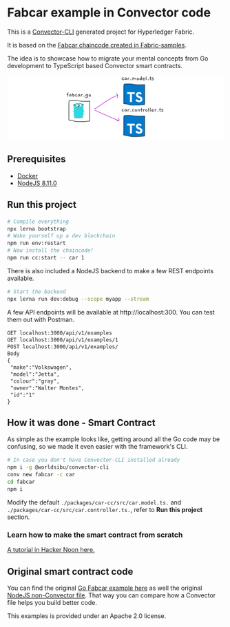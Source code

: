 # Fabcar example in Convector code

This is a <a href="https://github.com/worldsibu/convector-cli" target="_blank">Convector-CLI</a> generated project for Hyperledger Fabric.

It is based on the <a href="https://github.com/hyperledger/fabric-samples" target="_blank">Fabcar chaincode created in Fabric-samples</a>.

The idea is to showcase how to migrate your mental concepts from Go development to TypeScript based Convector smart contracts.

<img src="./images/migration.png">

## Prerequisites

- <a href="https://medium.com/r/?url=https%3A%2F%2Fwww.docker.com%2Fcommunity-edition" target="_blank">Docker</a>
- <a href="https://medium.com/r/?url=https%3A%2F%2Fnodejs.org%2Fen%2Fdownload%2F" target="_blank">NodeJS 8.11.0</a>

## Run this project

```bash
# Compile everything
npx lerna bootstrap
# Wake yourself up a dev blockchain
npm run env:restart
# Now install the chaincode!
npm run cc:start -- car 1
```

There is also included a NodeJS backend to make a few REST endpoints available.

```bash
# Start the backend
npx lerna run dev:debug --scope myapp --stream
```

A few API endpoints will be available at http://localhost:300. You can test them out with Postman.

```
GET localhost:3000/api/v1/examples
GET localhost:3000/api/v1/examples/1
POST localhost:3000/api/v1/examples/
Body
{
 "make":"Volkswagen",
 "model":"Jetta",
 "colour":"gray",
 "owner":"Walter Montes",
 "id":"1"
}
```

## How it was done - Smart Contract

As simple as the example looks like, getting around all the Go code may be confusing, so we made it even easier with the framework's CLI. 

```bash
# In case you don't have Convector-CLI installed already
npm i -g @worldsibu/convector-cli
conv new fabcar -c car
cd fabcar
npm i
```

Modify the default `./packages/car-cc/src/car.model.ts.` and `./packages/car-cc/src/car.controller.ts.`, refer to **Run this project** section.

### Learn how to make the smart contract from scratch

<a href="https://hackernoon.com/hyperledger-fabric-convector-convector-cli-javascript-only-f4a0919b11c1" target="_blank">A tutorial in Hacker Noon here.</a>

## Original smart contract code

You can find the original <a href="https://github.com/hyperledger/fabric-samples/blob/release-1.3/chaincode/fabcar/go/fabcar.go" target="_blank">Go Fabcar example here</a> as well the original <a href="https://github.com/hyperledger/fabric-samples/blob/release-1.3/chaincode/fabcar/node/fabcar.js" target="_blank">NodeJS non-Convector file</a>. That way you can compare how a Convector file helps you build better code.

This examples is provided under an Apache 2.0 license.
